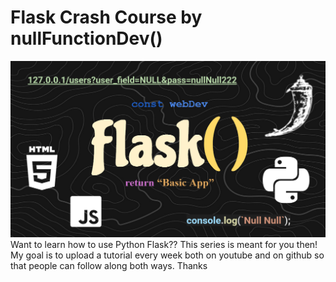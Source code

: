# Flask Crash Course by nullFunctionDev()
![Alt text](./thumbnails/overall.png)
Want to learn how to use Python Flask?? This series is meant for you then! My goal is to upload a
tutorial every week both on youtube and on github so that people can follow along both ways. Thanks